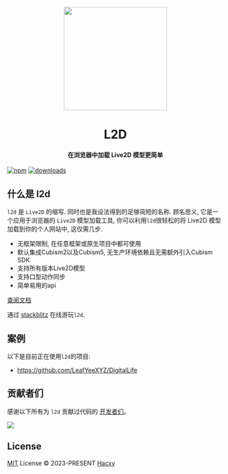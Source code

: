 <p align="center">
  <img width="240"  src="https://hacxy-1259720482.cos.ap-hongkong.myqcloud.com/images/logo.svg"/>
</p>
<h1 align="center">L2D</h1>
<h4 align="center">在浏览器中加载 Live2D 模型更简单</h4>

[![npm](https://img.shields.io/npm/v/l2d?color=FFB6C1&labelColor=1b1b1f&label=npm)](https://www.npmjs.com/package/l2d)
[![downloads](https://img.shields.io/npm/dm/l2d?color=FFB6C1&labelColor=1b1b1f&label=downloads)](https://www.npmjs.com/package/l2d)

## 什么是 l2d

`l2d` 是 `Live2D` 的缩写. 同时也是我设法得到的足够简短的名称.
顾名思义, 它是一个应用于浏览器的 `Live2D` 模型加载工具, 你可以利用`l2d`很轻松的将 Live2D 模型加载到你的个人网站中, 这仅需几步.

- 无框架限制, 在任意框架或原生项目中都可使用
- 默认集成Cubism2以及Cubism5, 无生产环境依赖且无需额外引入Cubism SDK
- 支持所有版本Live2D模型
- 支持口型动作同步
- 简单易用的api

[查阅文档](https://l2d.hacxy.cn)

通过 [stackblitz](https://stackblitz.com/edit/vitejs-vite-dye9t3?file=src%2Fmain.ts) 在线游玩`l2d`.

## 案例

以下是目前正在使用`l2d`的项目:

- https://github.com/LeafYeeXYZ/DigitalLife

## 贡献者们

感谢以下所有为 `l2d` 贡献过代码的 [开发者们](https://github.com/hacxy/l2d/graphs/contributors)。

<a href="https://github.com/hacxy/l2d/graphs/contributors">
  <img src="https://contrib.rocks/image?repo=hacxy/l2d" />
</a>

## License

[MIT](./LICENSE) License &copy; 2023-PRESENT [Hacxy](https://github.com/hacxy)
